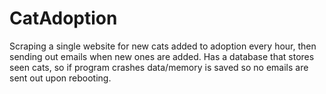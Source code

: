 # CatAdoption
Scraping a single website for new cats added to adoption every hour, then sending out emails when new ones are added.
Has a database that stores seen cats, so if program crashes data/memory is saved so no emails are sent out upon rebooting.
